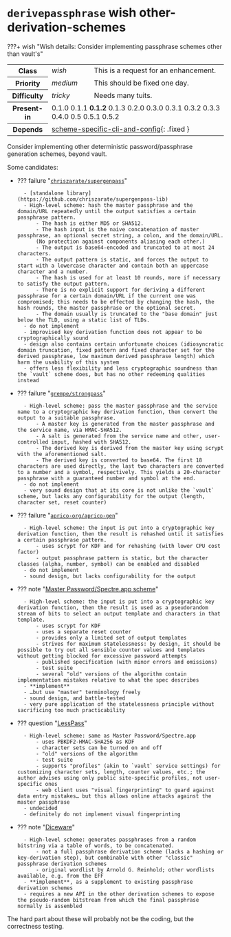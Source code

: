 # `derivepassphrase` wish other-derivation-schemes

???+ wish "Wish details: Consider implementing passphrase schemes other than vault&apos;s"
    <table id="bug-summary" markdown>
        <tr><th scope=col>Class<td><i>wish</i><td>This is a request for an enhancement.
        <tr><th scope=col>Priority<td><i>medium</i><td>This should be fixed one day.
        <tr><th scope=col>Difficulty<td><i>tricky</i><td>Needs many tuits.
        <tr><th scope=col>Present-in<td colspan=2>0.1.0 0.1.1 <b>0.1.2</b> 0.1.3 0.2.0 0.3.0 0.3.1 0.3.2 0.3.3 0.4.0 0.5 0.5.1 0.5.2
        <tr><th scope=col>Depends<td colspan=2>[scheme-specific-cli-and-config](scheme-specific-cli-and-config.md){: .fixed }
    </table>

Consider implementing other deterministic password/passphrase generation schemes, beyond vault.

Some candidates:

- ??? failure "[`chriszarate/supergenpass`](https://github.com/chriszarate/supergenpass)"

        - [standalone library](https://github.com/chriszarate/supergenpass-lib)
        - High-level scheme: hash the master passphrase and the domain/URL repeatedly until the output satisfies a certain passphrase pattern.
            - The hash is either MD5 or SHA512.
            - The hash input is the naive concatenation of master passphrase, an optional secret string, a colon, and the domain/URL.
            (No protection against components aliasing each other.)
            - The output is base64-encoded and truncated to at most 24 characters.
            - The output pattern is static, and forces the output to start with a lowercase character and contain both an uppercase character and a number.
            - The hash is used for at least 10 rounds, more if necessary to satisfy the output pattern.
            - There is no explicit support for deriving a different passphrase for a certain domain/URL if the current one was compromised; this needs to be effected by changing the hash, the hash rounds, the master passphrase or the optional secret.
            - The domain usually is truncated to the "base domain" just below the TLD, using a static list of TLDs.
        - do not implement
        - improvised key derivation function does not appear to be cryptographically sound
        - design also contains certain unfortunate choices (idiosyncratic domain truncation, fixed pattern and fixed character set for the derived passphrase, low maximum derived passphrase length) which harm the usability of this system
        - offers less flexibility and less cryptographic soundness than the `vault` scheme does, but has no other redeeming qualities instead

- ??? failure "[`grempe/strongpass`](https://github.com/grempe/strongpass)"

        - High-level scheme: pass the master passphrase and the service name to a cryptographic key derivation function, then convert the output to a suitable passphrase.
            - A master key is generated from the master passphrase and the service name, via HMAC-SHA512.
            - A salt is generated from the service name and other, user-controlled input, hashed with SHA512.
            - The derived key is derived from the master key using scrypt with the aforementioned salt.
            - The derived key is converted to base64. The first 18 characters are used directly, the last two characters are converted to a number and a symbol, respectively. This yields a 20-character passphrase with a guaranteed number and symbol at the end.
        - do not implement
        - very sound design that at its core is not unlike the `vault` scheme, but lacks any configurability for the output (length, character set, reset counter)

- ??? failure "[`aprico-org/aprico-gen`](https://github.com/aprico-org/aprico-gen)"

        - High-level scheme: the input is put into a cryptographic key derivation function, then the result is rehashed until it satisfies a certain passphrase pattern.
            - uses scrypt for KDF and for rehashing (with lower CPU cost factor)
            - output passphrase pattern is static, but the character classes (alpha, number, symbol) can be enabled and disabled
        - do not implement
        - sound design, but lacks configurability for the output

- ??? note "[Master Password/Spectre.app scheme](https://spectre.app/blog/2018-01-06-algorithm/)"

        - High-level scheme: the input is put into a cryptographic key derivation function, then the result is used as a pseudorandom stream of bits to select an output template and characters in that template.
            - uses scrypt for KDF
            - uses a separate reset counter
            - provides only a limited set of output templates
            - strives for maximum statelessness: by design, it should be possible to try out all sensible counter values and templates without getting blocked for excessive password attempts
            - published specification (with minor errors and omissions)
            - test suite
            - several "old" versions of the algorithm contain implementation mistakes relative to what the spec describes
        - **implement**
        - …but use "master" terminology freely
        - sound design, and battle-tested
        - very pure application of the statelessness principle without sacrificing too much practicability

- ??? question "[LessPass](https://github.com/lesspass/lesspass/)"

        - High-level scheme: same as Master Password/Spectre.app
            - uses PBKDF2-HMAC-SHA256 as KDF
            - character sets can be turned on and off
            - "old" versions of the algorithm
            - test suite
            - supports "profiles" (akin to `vault` service settings) for customizing character sets, length, counter values, etc.; the author advises using only public site-specific profiles, not user-specific ones
            - web client uses "visual fingerprinting" to guard against data entry mistakes… but this allows online attacks against the master passphrase
        - undecided
        - definitely do not implement visual fingerprinting

- ??? note "[Diceware](https://theworld.com/~reinhold/diceware.html)"

        - High-level scheme: generates passphrases from a random bitstring via a table of words, to be concatenated.
            - not a full passphrase derivation scheme (lacks a hashing or key-derivation step), but combinable with other "classic" passphrase derivation schemes
            - original wordlist by Arnold G. Reinhold; other wordlists available, e.g. from the EFF
        - **implement**, as a supplement to existing passphrase derivation schemes
        - requires a new API in the other derivation schemes to expose the pseudo-random bitstream from which the final passphrase normally is assembled

The hard part about these will probably not be the coding, but the correctness testing.
